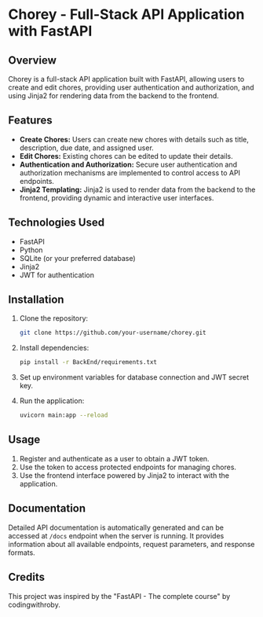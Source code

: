 # Chorey - Full-Stack API Application with FastAPI

## Overview

Chorey is a full-stack API application built with FastAPI, allowing users to create and edit chores, providing user authentication and authorization, and using Jinja2 for rendering data from the backend to the frontend.

## Features

- **Create Chores:** Users can create new chores with details such as title, description, due date, and assigned user.
- **Edit Chores:** Existing chores can be edited to update their details.
- **Authentication and Authorization:** Secure user authentication and authorization mechanisms are implemented to control access to API endpoints.
- **Jinja2 Templating:** Jinja2 is used to render data from the backend to the frontend, providing dynamic and interactive user interfaces.

## Technologies Used

- FastAPI
- Python
- SQLite (or your preferred database)
- Jinja2
- JWT for authentication

## Installation

1. Clone the repository:

   ```bash
   git clone https://github.com/your-username/chorey.git
   ```

2. Install dependencies:

   ```bash
   pip install -r BackEnd/requirements.txt
   ```

3. Set up environment variables for database connection and JWT secret key.

4. Run the application:

   ```bash
   uvicorn main:app --reload
   ```

## Usage

1. Register and authenticate as a user to obtain a JWT token.
2. Use the token to access protected endpoints for managing chores.
3. Use the frontend interface powered by Jinja2 to interact with the application.

## Documentation

Detailed API documentation is automatically generated and can be accessed at `/docs` endpoint when the server is running. It provides information about all available endpoints, request parameters, and response formats.

## Credits

This project was inspired by the "FastAPI - The complete course" by codingwithroby.